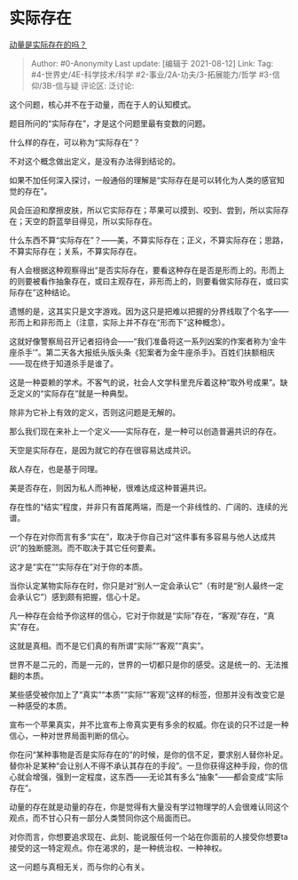 # 实际存在
[动量是实际存在的吗？](https://www.zhihu.com/question/317766244/answer/644332964)

> Author: #0-Anonymity
> Last update: [编辑于 2021-08-12]
> Link:
> Tag: #4-世界史/4E-科学技术/科学 #2-事业/2A-功夫/3-拓展能力/哲学 #3-信仰/3B-信与疑
> 评论区:
> 泛讨论:

这个问题，核心并不在于动量，而在于人的认知模式。

题目所问的“实际存在”，才是这个问题里最有变数的问题。

什么样的存在，可以称为“实际存在”？

不对这个概念做出定义，是没有办法得到结论的。

如果不加任何深入探讨，一般通俗的理解是“实际存在是可以转化为人类的感官知觉的存在”。

风会压迫和摩擦皮肤，所以它实际存在；苹果可以摸到、咬到、尝到，所以实际存在；天空的蔚蓝举目得见，所以实际存在。

什么东西不算“实际存在”？——美，不算实际存在；正义，不算实际存在；思路，不算实际存在；关系，不算实际存在。

有人会根据这种观察得出“是否实际存在，要看这种存在是否是形而上的。形而上的则要被看作抽象存在，或曰主观存在，非形而上的，则要看做实际存在，或曰实际存在”这种结论。

遗憾的是，这其实只是文字游戏。因为这只是把难以把握的分界线取了个名字——形而上和非形而上（注意，实际上并不存在“形而下”这种概念）。

这就好像警察局召开记者招待会——“我们准备将这一系列凶案的作案者称为‘金牛座杀手’”。第二天各大报纸头版头条《犯案者为金牛座杀手》。百姓们扶额相庆——现在终于知道杀手是谁了。

这是一种耍赖的学术。不客气的说，社会人文学科里充斥着这种“取外号成果”。缺乏定义的“实际存在”就是一种典型。

除非为它补上有效的定义，否则这问题是无解的。

那么我们现在来补上一个定义——实际存在，是一种可以创造普遍共识的存在。

天空是实际存在，是因为就它的存在很容易达成共识。

敌人存在，也是基于同理。

美是否存在，则因为私人而神秘，很难达成这种普遍共识。

存在性的“结实”程度，并非只有首尾两端，而是一个非线性的、广阔的、连续的光谱。

一个存在对你而言有多“实在”，取决于你自己对“这件事有多容易与他人达成共识”的独断臆测。而不取决于其它任何要素。

这才是“实在”“实际存在”对于你的本质。

当你认定某物实际存在时，你只是对“别人一定会承认它”（有时是“别人最终一定会承认它”）感到颇有把握，信心十足。

凡一种存在会给予你这样的信心，它对于你就是“实际”存在，“客观”存在，“真实”存在。

这就是真相。而不是它们真的有所谓“实际”“客观”“真实”。

世界不是二元的，而是一元的，世界的一切都只是你的感受。这是统一的、无法推翻的本质。

某些感受被你加上了“真实”“本质”“实际”“客观”这样的标签，但那并没有改变它是一种感受的本质。

宣布一个苹果真实，并不比宣布上帝真实更有多余的权威。你在谈的只不过是一种信心，一种对世界局面判断的信心。

你在问“某种事物是否是实际存在的”的时候，是你的信不足，要求别人替你补足。替你补足某种“会让别人不得不承认其存在的手段”。一旦你获得这种手段，你的信心就会增强，强到一定程度，这东西——无论其有多么“抽象”——都会变成“实际存在”。

动量的存在就是动量的存在，你是觉得有大量没有学过物理学的人会很难认同这个观点，而不甘心只有一部分人类赞同你这个局面而已。

对你而言，你想要追求现在、此刻、能说服任何一个站在你面前的人接受你想要ta接受的这一特定观点。你在渴求的，是一种统治权、一种神权。

这一问题与真相无关，而与你的心有关。
